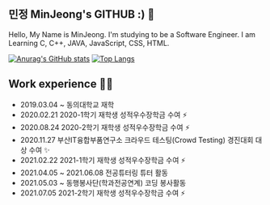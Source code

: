 ## 민정 MinJeong's GITHUB :) 👋

Hello, My Name is MinJeong. I'm studying to be a Software Engineer.
I am Learning C, C++, JAVA, JavaScript, CSS, HTML.

[![Anurag's GitHub stats](https://github-readme-stats.vercel.app/api?username=1DOX&show_icons=true&theme=dracula)](https://github.com/anuraghazra/github-readme-stats)
[![Top Langs](https://github-readme-stats.vercel.app/api/top-langs/?username=1DOX&layout=compact)](https://github.com/anuraghazra/github-readme-stats)

## Work experience 🤹‍♀️
- 2019.03.04 ~ 동의대학교 재학
- 2020.02.21 2020-1학기 재학생 성적우수장학금 수여 ⚡
- 2020.08.24 2020-2학기 재학생 성적우수장학금 수여 ⚡
- 2020.11.27 부산IT융합부품연구소 크라우드 테스팅(Crowd Testing) 경진대회 대상 수여 ✨
- 2021.02.22 2021-1학기 재학생 성적우수장학금 수여 ⚡
- 2021.04.05 ~ 2021.06.08 전공튜터링 튜터 활동
- 2021.05.03 ~ 동행봉사단(학과전공연계) 코딩 봉사활동
- 2021.07.05 2021-2학기 재학생 성적우수장학금 수여 ⚡
